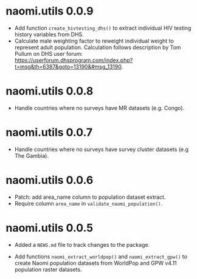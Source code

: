 # naomi.utils 0.0.9

* Add function `create_hivtesting_dhs()` to extract individual HIV  testing
   history variables from DHS.
* Calculate male weighting factor to reweight individual weight to represent
  adult population. Calculation follows description by Tom Pullum on DHS user
  forum: https://userforum.dhsprogram.com/index.php?t=msg&th=6387&goto=13190&#msg_13190.
  

# naomi.utils 0.0.8

* Handle countries where no surveys have MR datasets (e.g. Congo).

# naomi.utils 0.0.7

* Handle countries where no surveys have survey cluster datasets (e.g The Gambia).

# naomi.utils 0.0.6

* Patch: add area_name column to population dataset extract.
* Require column `area_name` in `validate_naomi_population()`.


# naomi.utils 0.0.5

* Added a `NEWS.md` file to track changes to the package.

* Add functions `naomi_extract_worldpop()` and `naomi_extract_gpw()`
  to create Naomi population datasets from WorldPop and GPW v4.11 
  population raster datasets.
